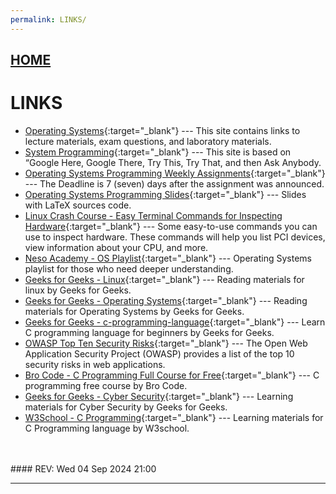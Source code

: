 ```yaml
---
permalink: LINKS/
---
```


## [HOME](../)

# LINKS

* [Operating Systems](https://os.vlsm.org/){:target="_blank"} ---
  This site contains links to lecture materials, exam questions, and laboratory materials.
* [System Programming](https://sp.vlsm.org/){:target="_blank"} ---
  This site is based on “Google Here, Google There, Try This, Try That, and then Ask Anybody.
* [Operating Systems Programming Weekly Assignments](https://demos.vlsm.org/){:target="_blank"} ---
  The Deadline is 7 (seven) days after the assignment was announced.
* [Operating Systems Programming Slides](https://docos.vlsm.org/){:target="_blank"} ---
  Slides with LaTeX sources code.
* [Linux Crash Course - Easy Terminal Commands for Inspecting Hardware](https://youtu.be/oGyJr-iUwt8?si=59V2boc0XfmlFekg){:target="_blank"} ---
Some easy-to-use commands you can use to inspect hardware. 
These commands will help you list PCI devices, view information about your CPU, and more.
* [Neso Academy - OS Playlist](https://www.youtube.com/watch?v=vBURTt97EkA&list=PLBlnK6fEyqRiVhbXDGLXDk_OQAeuVcp2O){:target="_blank"} --- Operating Systems playlist for those who need deeper understanding.
* [Geeks for Geeks - Linux](https://www.geeksforgeeks.org/introduction-to-linux-operating-system/){:target="_blank"} --- Reading materials for linux by Geeks for Geeks. 
* [Geeks for Geeks - Operating Systems](https://www.geeksforgeeks.org/operating-systems/){:target="_blank"} ---
  Reading materials for Operating Systems by Geeks for Geeks.
* [Geeks for Geeks - c-programming-language](https://www.geeksforgeeks.org/c-programming-language/){:target="_blank"} --- Learn C programming language for beginners by Geeks for Geeks.
* [OWASP Top Ten Security Risks](https://owasp.org/www-project-top-ten/){:target="_blank"} --- The Open Web Application Security Project (OWASP) provides a list of the top 10 security risks in web applications.
* [Bro Code - C Programming Full Course for Free](https://www.youtube.com/watch?v=87SH2Cn0s9A
){:target="_blank"} --- C programming free course by Bro Code.
* [Geeks for Geeks - Cyber Security](https://www.geeksforgeeks.org/cyber-security-tutorial/){:target="_blank"} ---
  Learning materials for Cyber Security by Geeks for Geeks.
* [W3School - C Programming](https://www.w3schools.com/c/){:target="_blank"} --- Learning materials for C Programming language by W3school.


<br>
<br>
#### REV: Wed 04 Sep 2024 21:00
<hr>
